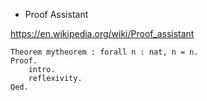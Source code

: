 
- Proof Assistant 

https://en.wikipedia.org/wiki/Proof_assistant

```coq
Theorem mytheorem : forall n : nat, n = n.
Proof.
	intro.
	reflexivity.
Qed.
```